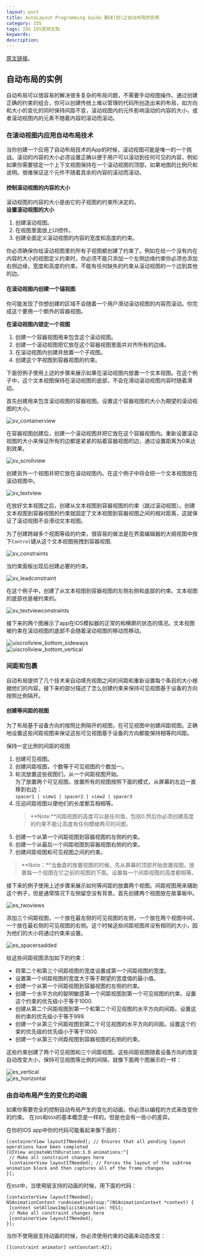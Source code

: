 ```yaml
---
layout: post
title: AutoLayout Programming Guide 翻译(四)之自动布局的实例
category: IOS
tags: IOS IOS官网文档
keywords: 
description:
---
```


[原文链接](https://developer.apple.com/library/ios/documentation/UserExperience/Conceptual/AutolayoutPG/AutoLayoutbyExample/AutoLayoutbyExample.html#//apple_ref/doc/uid/TP40010853-CH5-SW1)。   

## 自动布局的实例 ##
自动布局可以很容易的解决很多复杂的布局问题，不需要手动视图操作。通过创建正确的约束的组合，你可以创建传统上难以管理的代码所创造出来的布局，如方向和大小的变化的同时保持间距不变，滚动视图内的元件影响滚动的内容的大小，或者滚动视图内的元素不随着内容的滚动而滚动。   

### 在滚动视图内应用自动布局技术 ###
当你创建一个应用了自动布局技术的App的时候，滚动视图可能是唯一的一个挑战。滚动的内容的大小必须设置正确以便于用户可以滚动到任何可见的内容，例如如果你需要锁定一个上下文视图保持在一个滚动视图的顶部，如果地图的比例尺和说明。很难保证这个元件不随着其余的内容的滚动而滚动。  

#### 控制滚动视图的内容的大小 ####
滚动视图的内容的大小是由它的子视图的约束所决定的。  
**设置滚动视图的大小**   

1. 创建滚动视图。  
2. 在视图里面放上UI控件。   
3. 创建全面定义滚动视图的内容的宽度和高度的约束。  

你必须确保你给滚动视图里的所有子视图都创建了约束了。例如在给一个没有内在内容的大小的视图定义约束时，你必须不能只添加一个左侧边缘约束你必须也添加右侧边缘，宽度和高度的约束。不能有任何缺失的约束从滚动视图的一个边到其他的边。   

#### 在滚动视图内创建一个锚视图 ####
你可能发现了你想创建的区域不会随着一个用户滑动滚动视图的内容而滚动。你完成这个要用一个额外的容器视图。  

**在滚动视图内锁定一个视图**  

1. 创建一个容器视图用来包含这个滚动视图。  
2. 创建一个滚动视图把它放在这个容器视图里面并对齐所有的边缘。  
3. 在滚动视图内创建并放置一个子视图。  
4. 创建这个字视图到容器视图的约束。  

下面但例子使用上述的步骤来展示如果在滚动视图内放置一个文本视图。在这个例子中，这个文本视图保持在滚动视图的底部，不会在滑动滚动视图内容时随着滑动。    

首先创建用来包含滚动视图的容器视图。设置这个容器视图的大小为期望的滚动视图的大小。   

![sv_containerview](/public/img/sv_containerview.png)    

在容器视图创建后，创建一个滚动视图并把它放在这个容器视图内。重新设置滚动视图的大小来保证所有的边都是紧紧的贴着容器视图的边，通过设置距离为0来达到效果。   

![sv_scrollview](/public/img/sv_scrollview.png)    

创建另外一个视图并把它放在滚动视图内。在这个例子中将会把一个文本视图放在滚动视图中。   

![sv_textview](/public/img/sv_textview.png)   

在放好文本视图之后，创建从文本视图到容器视图的约束（跳过滚动视图）。创建文本视图到容器视图的约束就固定了文本视图到容器视图之间的相对距离，这就保证了滚动视图不会滑动文本视图。  

为了创建跨越多个视图等级的约束，很容易的做法是在界面编辑器的大纲视图中按下`Control`键从这个文本视图拖拽到容器视图.   

![sv_constraints](/public/img/sv_constraints.png)    

当约束面板出现后创建必要的约束。  

![sv_leadconstraint](/public/img/sv_leadconstraint.png)    

在这个例子中，创建了从文本视图到容器视图的左侧右侧和底部的约束。文本视图的底部也是被约束的。   

![sv_textviewconstraints](/public/img/sv_textviewconstraints.png)    

接下来的两个图展示了app在IOS模拟器的正常的和横屏的状态的情况。文本视图被约束在滚动视图的底部不会随着滚动视图的移动而移动。    

![uiscrollview_bottom_sideways](/public/img/uiscrollview_bottom_sideways.png)     
![uiscrollview_bottom_vertical](/public/img/uiscrollview_bottom_vertical.png)     

### 间距和包裹 ###
自动布局提供了几个技术来自动填充视图之间的间距和重新设置每个条目的大小根据他们的内容。接下来的部分描述了怎么创建约束来保持可见视图基于设备的方向按照比例隔开。  

#### 创建等间距的视图 ####

为了布局基于设备方向的按照比例隔开的视图，在可见视图中创建间距视图。正确地设置这些间距视图来保证这些可见视图基于设备的方向都能保持相等的间距。   

保持一定比例的间距的视图   

1.	创建可见视图。  
2.	创建间距视图，个数等于可见视图的个数加一。  
3.	轮流放置这些视图们，从一个间距视图开始。  
	为了放置两个可见视图，放置所有的视图按照下面的模式，从屏幕的左边一直移到右边：  
	`spacer1 | view1 | spacer2 | view2 | spacer3`  
4.	压迫间距视图以便他们的长度都互相相等。  
	> **Note:**间距视图的高度可以是任何值，包括0.然后你必须创建高度的约束不能让高度有任何模棱两可的问题。  
5.	创建一个从第一个间距视图到容器视图的左侧的约束。  
6.	创建一个从最后一个间距视图到容器视图右侧的约束。  
7.	创建间距视图和可见视图之间的约束。  

> **Note：**当垂直的放置视图的时候，先从屏幕的顶部开始放置视图，放置每一个视图在它之前的视图的下面。设置每一个间距视图的高度都相等。  

接下来的例子使用上述步骤来展示如何等间距的放置两个视图。间距视图用来辅助这个例子，但是通常情况下左侧留空没有背景。首先创建两个视图放在故事板中。  

![es_twoviews](/public/img/es_twoviews.png)    

添加三个间距视图，一个放在最左侧的可见视图的左侧，一个放在两个视图中间，一个放在最右侧的可见视图的右侧。这个时候这些间距视图并没有相同的大小，因为他们的大小将通过约束来设置。   

![es_spacersadded](/public/img/es_spacersadded.png)    

给这些间距视图添加如下的约束：  

- 将第二个和第三个间距视图的宽度设置成第一个间距视图的宽度。     
- 设置第一个间距视图的宽度大于等于期望的宽度值的最小值。    
- 创建一个从第一个间距视图到容器视图的左侧的约束。    
- 创建一个水平方向的聪明敏感第一个间距视图到第一个可见视图的约束。设置这个约束的优先级小于等于1000.   
- 创建从第二个间距视图到第一个和第二个可见视图的水平方向的间距。设置这些约束的优先级小于等于999.    
- 创建一个从第三个间距视图到第二个可见视图的水平方向的间距。设置这个约束的优先级的优先级小于等于1000.
- 创建一个从第三个间距视图到容器视图的右侧的约束。   

这些约束创建了两个可见视图和三个间距视图。这些间距视图随着设备方向的改变自动改变大小，保持可见视图等比例的间隔，就像下面两个图展示的一样：  

![es_vertical](/public/img/es_vertical.png)   
![es_horizontal](/public/img/es_horizontal.png)   

### 由自动布局产生的变化的动画 ###
如果你需要完全的控制自动布局产生的变化的动画，你必须以编程的方式来改变你的约束。 在`IOS`和`OSX`的基本概念是一样的。但是也会有一些小的差异。  

在你的IOS app中你的代码可能看起来像下面的：  

	[containerView layoutIfNeeded]; // Ensures that all pending layout operations have been completed
	[UIView animateWithDuration:1.0 animations:^{
     // Make all constraint changes here
     [containerView layoutIfNeeded]; // Forces the layout of the subtree animation block and then captures all of the frame changes
	}];  

在`OSX`中，当使用层支持的动画的时候，用下面的代码：   

	[containterView layoutIfNeeded];
	NSAnimationContext runAnimationGroup:^(NSAnimationContext *context) {
     [context setAllowsImplicitAnimation: YES];
     // Make all constraint changes here
     [containerView layoutIfNeeded];
	}];  

当你不使用层支持动画的时候，你必须使用约束的动画来动态改变：   

	[[constraint animator] setConstant:42];  


















